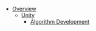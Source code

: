 * [Overview](HOME)
  * [Unity](Unity/HOME)
    * [Algorithm Development](Unity/Algorithm%20Development/HOME)
